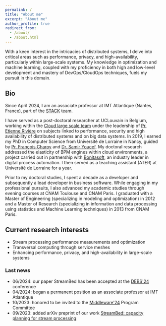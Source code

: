 ```yaml
---
permalink: /
title: "About me"
excerpt: "About me"
author_profile: true
redirect_from: 
  - /about/
  - /about.html
---
```


With a keen interest in the intricacies of distributed systems, I delve into critical areas such as performance, privacy, and high-availability, particularly within large-scale systems. 
My knowledge in optimization and machine learning, coupled with my proficiency in both high and low-level development and mastery of DevOps/CloudOps techniques, fuels my pursuit in this domain. 

## Bio

Since April 2024, I am an associate professor at IMT Atlantique (Nantes, France), part of the [STACK](https://stack-research-group.gitlabpages.inria.fr/web/) team. 

I have served as a post-doctoral researcher at UCLouvain in Belgium, working within the [Cloud large scale team](https://cloudlargescale-uclouvain.github.io/) under the leadership of [Pr. Etienne Rivière](https://cloudlargescale-uclouvain.github.io/Etienne_Riviere) on subjects linked to performance, security and high availability of distributed systems and on big data systems.
In 2019, I earned my PhD in Computer Science from Université de Lorraine in Nancy, guided by [Pr. François Charoy](https://members.loria.fr/fcharoy/) and [Dr. Samir Youcef](https://members.loria.fr/SYoucef/). My doctoral research addressed the elasticity of BPM engines within cloud environments, a project carried out in partnership with [Bonitasoft](https://www.bonitasoft.com/), an industry leader in digital process automation. I then served as a teaching assistant (ATER) at Université de Lorraine for a year.

Prior to my doctoral studies, I spent a decade as a developer and subsequently a lead developer in business software. While engaging in my professional pursuits, I also advanced my academic studies through evening courses at CNAM Toulouse and CNAM Paris. I graduated with a Master of Engineering (specializing in modeling and optimization) in 2012 and a Master of Research (specializing in information and data processing using statistics and Machine Learning techniques) in 2013 from CNAM Paris.

## Current research interests

- Stream processing performance measurements and optimization
- Transversal computing through service meshes
- Enhancing performance, privacy, and high-availability in large-scale systems

### Last news
- 06/2024: our paper StreamBed has been accepted at the [DEBS'24](https://2024.debs.org/) conference
- 04/2024: began a permanent position as an associate professor at IMT Atlantique
- 10/2023: honored to be invited to the [Middleware'24](https://middleware-conf.github.io/2024/) Program Committee
- 09/2023: added arXiv preprint of our work [StreamBed: capacity planning for stream processing](/publication/2023-08-01-streambed)

